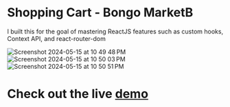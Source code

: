 # Shopping Cart - Bongo MarketB

I built this for the goal of mastering ReactJS features such as custom hooks, Context API, and react-router-dom

![Screenshot 2024-05-15 at 10 49 48 PM](https://github.com/brendanjlee/storeApp/assets/31088155/4e7b5851-cc16-498d-8fc9-55e79f63edda)
![Screenshot 2024-05-15 at 10 50 03 PM](https://github.com/brendanjlee/storeApp/assets/31088155/cddb4ee7-869c-4572-8fb9-1d9467832bd2)
![Screenshot 2024-05-15 at 10 50 51 PM](https://github.com/brendanjlee/storeApp/assets/31088155/12321721-8075-4818-8474-db7b885188f9)

# Check out the live [demo](https://bongomarket-brendan-lees-projects-277e8004.vercel.app/)
